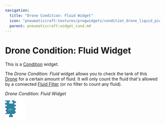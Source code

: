 ```yaml
---
navigation:
  title: "Drone Condition: Fluid Widget"
  icon: "pneumaticcraft:textures/progwidgets/condition_drone_liquid_piece.png"
  parent: pneumaticcraft:widget_cond.md
---
```


# Drone Condition: Fluid Widget

This is a [Condition](./conditions.md) widget.

The *Drone Condition: Fluid* widget allows you to check the tank of this [Drone](../tools/drone.md) for a certain amount of fluid. It will only count the fluid that's allowed by a connected [Fluid Filter](./liquid_filter.md) (or no filter to count any fluid).

*Drone Condition: Fluid Widget*

![](condition_drone_liquid_piece.png)


